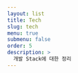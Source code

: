 ```yaml
---
layout: list
title: Tech
slug: tech
menu: true
submenu: false
order: 5
description: >
  개발 Stack에 대한 정리
---
```

